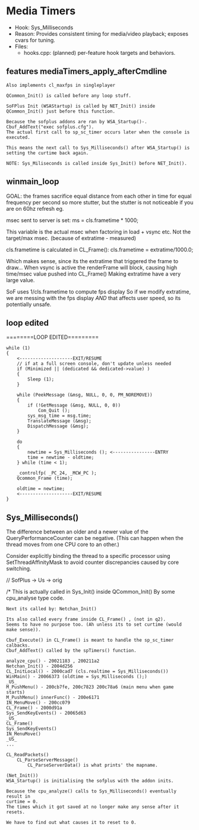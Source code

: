 # Media Timers

- Hook: Sys_Milliseconds
- Reason: Provides consistent timing for media/video playback; exposes cvars for tuning.
- Files:
  - hooks.cpp: (planned) per-feature hook targets and behaviors.



## features mediaTimers_apply_afterCmdline

	Also implements cl_maxfps in singleplayer

	QCommon_Init() is called before any loop stuff.

	SoFPlus Init (WSAStartup) is called by NET_Init() inside QCommon_Init() just before this function.

	Because the sofplus addons are ran by WSA_Startup()-. Cbuf_AddText("exec sofplus.cfg").
	The actual first call to sp_sc_timer occurs later when the console is executed.

	This means the next call to Sys_Milliseconds() after WSA_Startup() is setting the curtime back again.

	NOTE: Sys_Miliseconds is called inside Sys_Init() before NET_Init().

## winmain_loop
GOAL:
the frames sacrifice equal distance from each other in time for equal frequency per second
so more stutter, but the stutter is not noticeable if you are on 60hz refresh eg.

msec sent to server is set:
ms = cls.frametime * 1000;

This variable is the actual msec when factoring in load + vsync etc.
Not the target/max msec. (because of extratime - measured)

cls.frametime is calculated in CL_Frame():
cls.frametime = extratime/1000.0;

Which makes sense, since its the extratime that triggered the frame to draw...
When vsync is active the renderFrame will block, causing high time/msec value pushed into CL_Frame()
Making extratime have a very large value.

SoF uses 1/cls.frametime to compute fps display
So if we modify extratime, we are messing with the fps display _AND_ that affects user speed, so its potentially
unsafe.


## loop edited
========LOOP EDITED=========

	while (1)
	{
		<--------------------EXIT/RESUME
		// if at a full screen console, don't update unless needed
		if (Minimized || (dedicated && dedicated->value) )
		{
			Sleep (1);
		}

		while (PeekMessage (&msg, NULL, 0, 0, PM_NOREMOVE))
		{
			if (!GetMessage (&msg, NULL, 0, 0))
				Com_Quit ();
			sys_msg_time = msg.time;
			TranslateMessage (&msg);
   			DispatchMessage (&msg);
		}

		do
		{
			newtime = Sys_Milliseconds (); <----------------ENTRY
			time = newtime - oldtime;
		} while (time < 1);

		_controlfp( _PC_24, _MCW_PC );
		Qcommon_Frame (time);

		oldtime = newtime;
		<--------------------EXIT/RESUME
	}


## Sys_Milliseconds()
The difference between an older and a newer value of the QueryPerformanceCounter can be negative.
(This can happen when the thread moves from one CPU core to an other.)

Consider explicitly binding the thread to a specific processor using SetThreadAffinityMask to avoid counter discrepancies caused by core switching.


// SofPlus -> Us -> orig

/*
	This is actually called in Sys_Init() inside QCommon_Init()
	By some cpu_analyse type code.

	Next its called by: Netchan_Init()

	Its also called every frame inside CL_Frame() , (not in q2). 
	Seems to have no purpose too. (Ah unless its to set curtime (would make sense)).

	Cbuf_Execute() in CL_Frame() is meant to handle the sp_sc_timer calbacks.
	Cbuf_AddText() called by the spTimers() function.

	analyze_cpu() - 20021183 , 200211a2
	Netchan_Init() - 2004d256
	CL_InitLocal() - 2000cad7 (cls.realtime = Sys_Milliseconds())
	WinMain() - 20066373 (oldtime = Sys_Milliseconds ();)
	_US_
	M_PushMenu() - 200cb7fe, 200c7823 200c78a6 (main menu when game starts)
	M_PushMenu() innerFunc() - 200e6171
	IN_MenuMove() - 200cc079
	CL_Frame() - 2000d91a
	Sys_SendKeyEvents() - 20065d63
	_US_
	CL_Frame()
	Sys_SendKeyEvents()
	IN_MenuMove()
	_US_
	...

	CL_ReadPackets()
		CL_ParseServerMessage()
			CL_ParseServerData() is what prints' the mapname.

	(Net_Init())
	WSA_Startup() is initialising the sofplus with the addon inits.

	Because the cpu_analyze() calls to Sys_Milliseconds() eventually result in
	curtime = 0.
	The times which it got saved at no longer make any sense after it resets.

	We have to find out what causes it to reset to 0.
